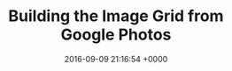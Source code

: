 ---
title: "Building the Image Grid from Google Photos"
date: 2016-09-09 21:16:54 +0000
url: https://medium.com/@danrschlosser/linkedin-dark-patterns-3ae726fe1462#.p3etbyr2i
---